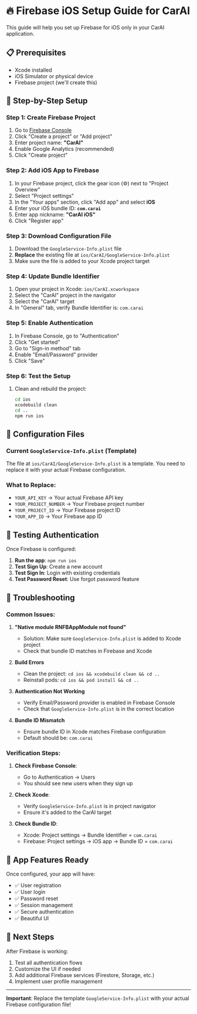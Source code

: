# 🔥 Firebase iOS Setup Guide for CarAI

This guide will help you set up Firebase for iOS only in your CarAI application.

## 📋 Prerequisites

- Xcode installed
- iOS Simulator or physical device
- Firebase project (we'll create this)

## 🚀 Step-by-Step Setup

### Step 1: Create Firebase Project

1. Go to [Firebase Console](https://console.firebase.google.com/)
2. Click "Create a project" or "Add project"
3. Enter project name: **"CarAI"**
4. Enable Google Analytics (recommended)
5. Click "Create project"

### Step 2: Add iOS App to Firebase

1. In your Firebase project, click the gear icon (⚙️) next to "Project Overview"
2. Select "Project settings"
3. In the "Your apps" section, click "Add app" and select **iOS**
4. Enter your iOS bundle ID: **`com.carai`**
5. Enter app nickname: **"CarAI iOS"**
6. Click "Register app"

### Step 3: Download Configuration File

1. Download the `GoogleService-Info.plist` file
2. **Replace** the existing file at `ios/CarAI/GoogleService-Info.plist`
3. Make sure the file is added to your Xcode project target

### Step 4: Update Bundle Identifier

1. Open your project in Xcode: `ios/CarAI.xcworkspace`
2. Select the "CarAI" project in the navigator
3. Select the "CarAI" target
4. In "General" tab, verify Bundle Identifier is: `com.carai`

### Step 5: Enable Authentication

1. In Firebase Console, go to "Authentication"
2. Click "Get started"
3. Go to "Sign-in method" tab
4. Enable "Email/Password" provider
5. Click "Save"

### Step 6: Test the Setup

1. Clean and rebuild the project:
   ```bash
   cd ios
   xcodebuild clean
   cd ..
   npm run ios
   ```

## 🔧 Configuration Files

### Current `GoogleService-Info.plist` (Template)
The file at `ios/CarAI/GoogleService-Info.plist` is a template. You need to replace it with your actual Firebase configuration.

### What to Replace:
- `YOUR_API_KEY` → Your actual Firebase API key
- `YOUR_PROJECT_NUMBER` → Your Firebase project number
- `YOUR_PROJECT_ID` → Your Firebase project ID
- `YOUR_APP_ID` → Your Firebase app ID

## 🧪 Testing Authentication

Once Firebase is configured:

1. **Run the app**: `npm run ios`
2. **Test Sign Up**: Create a new account
3. **Test Sign In**: Login with existing credentials
4. **Test Password Reset**: Use forgot password feature

## 🐛 Troubleshooting

### Common Issues:

1. **"Native module RNFBAppModule not found"**
   - Solution: Make sure `GoogleService-Info.plist` is added to Xcode project
   - Check that bundle ID matches in Firebase and Xcode

2. **Build Errors**
   - Clean the project: `cd ios && xcodebuild clean && cd ..`
   - Reinstall pods: `cd ios && pod install && cd ..`

3. **Authentication Not Working**
   - Verify Email/Password provider is enabled in Firebase Console
   - Check that `GoogleService-Info.plist` is in the correct location

4. **Bundle ID Mismatch**
   - Ensure bundle ID in Xcode matches Firebase configuration
   - Default should be: `com.carai`

### Verification Steps:

1. **Check Firebase Console**:
   - Go to Authentication → Users
   - You should see new users when they sign up

2. **Check Xcode**:
   - Verify `GoogleService-Info.plist` is in project navigator
   - Ensure it's added to the CarAI target

3. **Check Bundle ID**:
   - Xcode: Project settings → Bundle Identifier = `com.carai`
   - Firebase: Project settings → iOS app → Bundle ID = `com.carai`

## 📱 App Features Ready

Once configured, your app will have:
- ✅ User registration
- ✅ User login
- ✅ Password reset
- ✅ Session management
- ✅ Secure authentication
- ✅ Beautiful UI

## 🎯 Next Steps

After Firebase is working:
1. Test all authentication flows
2. Customize the UI if needed
3. Add additional Firebase services (Firestore, Storage, etc.)
4. Implement user profile management

---

**Important**: Replace the template `GoogleService-Info.plist` with your actual Firebase configuration file! 